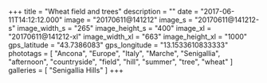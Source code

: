 +++
title = "Wheat field and trees"
description = ""
date = "2017-06-11T14:12:12.000"
image = "20170611@141212"
image_s = "20170611@141212-s"
image_width_s = "265"
image_height_s = "400"
image_xl = "20170611@141212-xl"
image_width_xl = "663"
image_height_xl = "1000"
gps_latitude = "43.7386083"
gps_longitude = "13.1533610833333"
phototags = [ "Ancona", "Europe", "Italy", "Marche", "Senigallia", "afternoon", "countryside", "field", "hill", "summer", "tree", "wheat" ]
galleries = [ "Senigallia Hills" ]
+++
